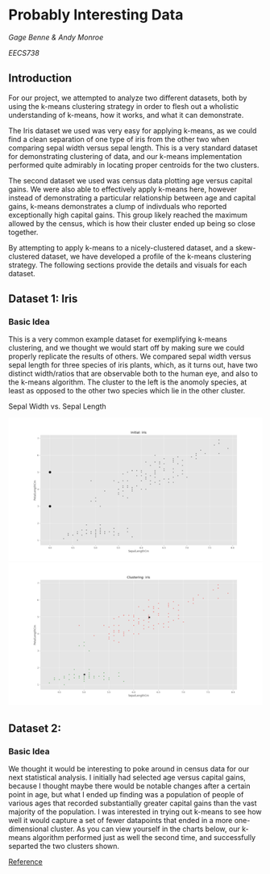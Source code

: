 # Probably Interesting Data
*Gage Benne & Andy Monroe*

*EECS738*

## Introduction
For our project, we attempted to analyze two different datasets, both by using the k-means clustering strategy in order to flesh out a wholistic understanding of k-means, how it works, and what it can demonstrate.

The Iris dataset we used was very easy for applying k-means, as we could find a clean separation of one type of iris from the other two when comparing sepal width versus sepal length. This is a very standard dataset for demonstrating clustering of data, and our k-means implementation performed quite admirably in locating proper centroids for the two clusters.

The second dataset we used was census data plotting age versus capital gains. We were also able to effectively apply k-means here, however instead of demonstrating a particular relationship between age and capital gains, k-means demonstrates a clump of indivduals who reported exceptionally high capital gains. This group likely reached the maximum allowed by the census, which is how their cluster ended up being so close together.

By attempting to apply k-means to a nicely-clustered dataset, and a skew-clustered dataset, we have developed a profile of the k-means clustering strategy. The following sections provide the details and visuals for each dataset.

## Dataset 1: Iris
### Basic Idea
This is a very common example dataset for exemplifying k-means clustering, and we thought we would start off by making sure we could properly replicate the results of others. We compared sepal width versus sepal length for three species of iris plants, which, as it turns out, have two distinct width/ratios that are observable both to the human eye, and also to the k-means algorithm. The cluster to the left is the anomoly species, at least as opposed to the other two species which lie in the other cluster. 

Sepal Width vs. Sepal Length

![Initial](iris/SepalLengthCm_PetalLengthCm_initial.png)
![Initial](iris/SepalLengthCm_PetalLengthCm_clustering.png)




## Dataset 2:
### Basic Idea
We thought it would be interesting to poke around in census data for our next statistical analysis. I initially had selected age versus capital gains, because I thought maybe there would be notable changes after a certain point in age, but what I ended up finding was a population of people of various ages that recorded substantially greater capital gains than the vast majority of the population. I was interested in trying out k-means to see how well it would capture a set of fewer datapoints that ended in a more one-dimensional cluster. As you can view yourself in the charts below, our k-means algorithm performed just as well the second time, and successfully separted the two clusters shown.

[Reference](https://mubaris.com/posts/kmeans-clustering/)
